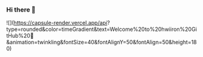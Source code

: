 ### Hi there 👋

<!--
**shinhwiiron/shinhwiiron** is a ✨ _special_ ✨ repository because its `README.md` (this file) appears on your GitHub profile.

Here are some ideas to get you started:

- 🔭 I’m currently working on ...
- 🌱 I’m currently learning ...
- 👯 I’m looking to collaborate on ...
- 🤔 I’m looking for help with ...
- 💬 Ask me about ...
- 📫 How to reach me: ...
- 😄 Pronouns: ...
- ⚡ Fun fact: ...
-->

![](https://capsule-render.vercel.app/api?
type=rounded&color=timeGradient&text=Welcome%20to%20hwiiron%20GitHub%20👋
&animation=twinkling&fontSize=40&fontAlignY=50&fontAlign=50&height=180)
